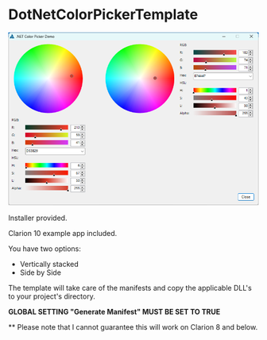 # DotNetColorPickerTemplate

<img src="https://github.com/donridley1972/DotNetColorPickerTemplate/blob/main/Screenshots/DotNetColorPicker.png" width=600/>

Installer provided.

Clarion 10 example app included.

You have two options:
* Vertically stacked
* Side by Side

The template will take care of the manifests and copy the applicable DLL's to your project's directory.

<b>GLOBAL SETTING "Generate Manifest" MUST BE SET TO TRUE</b>

** Please note that I cannot guarantee this will work on Clarion 8 and below.
